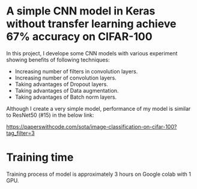 # A simple CNN model in Keras without transfer learning achieve 67% accuracy on CIFAR-100

In this project, I develope some CNN models with various experiment showing benefits of following techniques:
- Increasing number of filters in  convolution layers.
- Increasing number of convolution layers.
- Taking advantages of Dropout layers.
- Taking advantages of Data augmentation.
- Taking advantages of Batch norm layers.

Although I create a very simple model, performance of my model is similar to ResNet50 (#15) in the below link:

https://paperswithcode.com/sota/image-classification-on-cifar-100?tag_filter=3

# Training time

Training process of model is approximately 3 hours on Google colab with 1 GPU.


